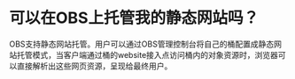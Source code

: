 # 可以在OBS上托管我的静态网站吗？<a name="obs_faq_0028"></a>

OBS支持静态网站托管。用户可以通过OBS管理控制台将自己的桶配置成静态网站托管模式，当客户端通过桶的website接入点访问桶内的对象资源时，浏览器可以直接解析出这些网页资源，呈现给最终用户。

